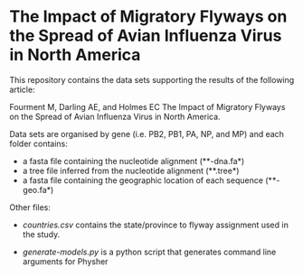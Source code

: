 # The Impact of Migratory Flyways on the Spread of Avian Influenza Virus in North America

This repository contains the data sets supporting the results of the following article:

Fourment M, Darling AE, and Holmes EC The Impact of Migratory Flyways on the Spread of Avian Influenza Virus in North America.

Data sets are organised by gene (i.e. PB2, PB1, PA, NP, and MP) and each folder contains:
* a fasta file containing the nucleotide alignment (**-dna.fa*)
* a tree file inferred from the nucleotide alignment (**.tree*)
* a fasta file containing the geographic location of each sequence (**-geo.fa*)


Other files:
* *countries.csv* contains the state/province to flyway assignment used in the study.

* *generate-models.py* is a python script that generates command line arguments for Physher
